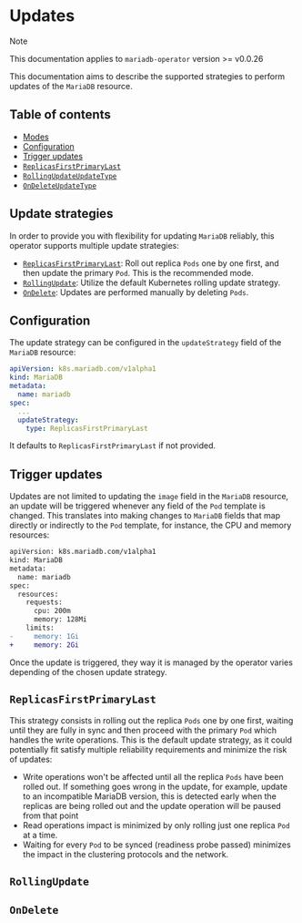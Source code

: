# Updates

> [!NOTE]  
> This documentation applies to `mariadb-operator` version >= v0.0.26

This documentation aims to describe the supported strategies to perform updates of the `MariaDB` resource. 

## Table of contents
<!-- toc -->
- [Modes](#modes)
- [Configuration](#configuration)
- [Trigger updates](#trigger-updates)
- [<code>ReplicasFirstPrimaryLast</code>](#replicasfirstprimarylast)
- [<code>RollingUpdateUpdateType</code>](#rollingupdateupdatetype)
- [<code>OnDeleteUpdateType</code>](#ondeleteupdatetype)
<!-- /toc -->

## Update strategies

In order to provide you with flexibility for updating `MariaDB` reliably, this operator supports multiple update strategies:

- [`ReplicasFirstPrimaryLast`](#replicasfirstprimarylast): Roll out replica `Pods` one by one first, and then update the primary `Pod`. This is the recommended mode.
- [`RollingUpdate`](#rollingupdate): Utilize the default Kubernetes rolling update strategy. 
- [`OnDelete`](#ondelete): Updates are performed manually by deleting `Pods`.

## Configuration

The update strategy can be configured in the `updateStrategy` field of the `MariaDB` resource:

```yaml
apiVersion: k8s.mariadb.com/v1alpha1
kind: MariaDB
metadata:
  name: mariadb
spec:
  ...
  updateStrategy:
    type: ReplicasFirstPrimaryLast
``` 

It defaults to `ReplicasFirstPrimaryLast` if not provided.

## Trigger updates

Updates are not limited to updating the `image` field in the `MariaDB` resource, an update will be triggered whenever any field of the `Pod` template is changed. This translates into making changes to `MariaDB` fields that map directly or indirectly to the `Pod` template, for instance, the CPU and memory resources:

```diff
apiVersion: k8s.mariadb.com/v1alpha1
kind: MariaDB
metadata:
  name: mariadb
spec:
  resources:
    requests:
      cpu: 200m
      memory: 128Mi
    limits:
-     memory: 1Gi
+     memory: 2Gi
```

Once the update is triggered, they way it is managed by the operator varies depending of the chosen update strategy.

## `ReplicasFirstPrimaryLast`

This strategy consists in rolling out the replica `Pods` one by one first, waiting until they are fully in sync and then proceed with the primary `Pod` which handles the write operations. This is the default update strategy, as it could potentially fit satisfy multiple reliability requirements and minimize the risk of updates:
- Write operations won't be affected until all the replica `Pods` have been rolled out. If something goes wrong in the update, for example,  update to an incompatible MariaDB version, this is detected early when the replicas are being rolled out and the update operation will be paused from that point
- Read operations impact is minimized by only rolling just one replica `Pod` at a time.
- Waiting for every `Pod` to be synced (readiness probe passed) minimizes the impact in the clustering protocols and the network.


## `RollingUpdate`

## `OnDelete`